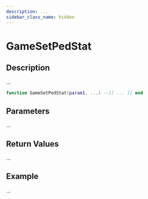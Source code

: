 ```yaml
---
description: ...
sidebar_class_name: hidden
---
```


# GameSetPedStat

## Description

...

```lua
function GameSetPedStat(param1, ...) --[[ ... ]] end
```

## Parameters

...

## Return Values

...

## Example

...

